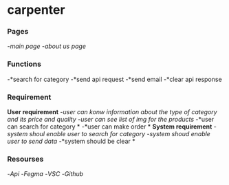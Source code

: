 # carpenter
### Pages
-*main page* 
-*about us page*
### Functions 
-*search for category 
-*send api request
-*send email
-*clear api response 

### Requirement
**User requirement**
-*user can konw information about the type of category and its price and quality*
-*user can see list of img for the products*
-*user can search for category *
-*user can make order *
**System requirement**
-*system shoul enable user to search for category*
-*system shoud enable user to send data*
-*system should be clear *
### Resourses
-*Api*
-*Fegma*
-*VSC*
-*Github*
